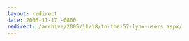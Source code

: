 ```yaml
---
layout: redirect
date: 2005-11-17 -0800
redirect: /archive/2005/11/18/to-the-57-lynx-users.aspx/
---
```

